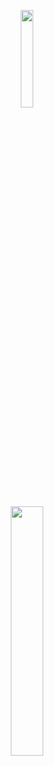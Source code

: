 <p align="center">
  <img src="https://github.com/user-attachments/assets/b203421e-266d-4cfd-a880-8eb956c746b5" width="20%" />
</p>

<p float="left" align="middle">
  <img src="https://github.com/user-attachments/assets/6b623b6d-2d43-463d-b369-034772ac6c56" width="32%" />
</p>
